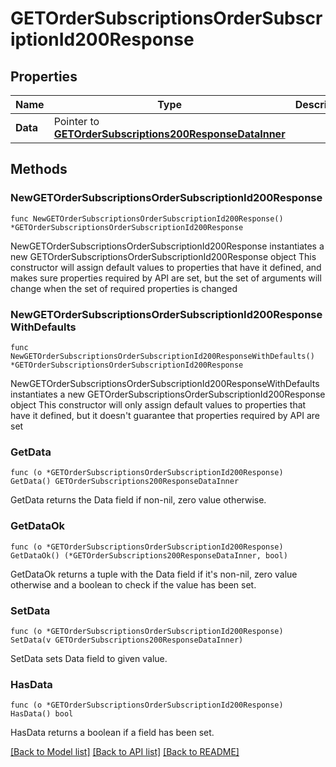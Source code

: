 # GETOrderSubscriptionsOrderSubscriptionId200Response

## Properties

Name | Type | Description | Notes
------------ | ------------- | ------------- | -------------
**Data** | Pointer to [**GETOrderSubscriptions200ResponseDataInner**](GETOrderSubscriptions200ResponseDataInner.md) |  | [optional] 

## Methods

### NewGETOrderSubscriptionsOrderSubscriptionId200Response

`func NewGETOrderSubscriptionsOrderSubscriptionId200Response() *GETOrderSubscriptionsOrderSubscriptionId200Response`

NewGETOrderSubscriptionsOrderSubscriptionId200Response instantiates a new GETOrderSubscriptionsOrderSubscriptionId200Response object
This constructor will assign default values to properties that have it defined,
and makes sure properties required by API are set, but the set of arguments
will change when the set of required properties is changed

### NewGETOrderSubscriptionsOrderSubscriptionId200ResponseWithDefaults

`func NewGETOrderSubscriptionsOrderSubscriptionId200ResponseWithDefaults() *GETOrderSubscriptionsOrderSubscriptionId200Response`

NewGETOrderSubscriptionsOrderSubscriptionId200ResponseWithDefaults instantiates a new GETOrderSubscriptionsOrderSubscriptionId200Response object
This constructor will only assign default values to properties that have it defined,
but it doesn't guarantee that properties required by API are set

### GetData

`func (o *GETOrderSubscriptionsOrderSubscriptionId200Response) GetData() GETOrderSubscriptions200ResponseDataInner`

GetData returns the Data field if non-nil, zero value otherwise.

### GetDataOk

`func (o *GETOrderSubscriptionsOrderSubscriptionId200Response) GetDataOk() (*GETOrderSubscriptions200ResponseDataInner, bool)`

GetDataOk returns a tuple with the Data field if it's non-nil, zero value otherwise
and a boolean to check if the value has been set.

### SetData

`func (o *GETOrderSubscriptionsOrderSubscriptionId200Response) SetData(v GETOrderSubscriptions200ResponseDataInner)`

SetData sets Data field to given value.

### HasData

`func (o *GETOrderSubscriptionsOrderSubscriptionId200Response) HasData() bool`

HasData returns a boolean if a field has been set.


[[Back to Model list]](../README.md#documentation-for-models) [[Back to API list]](../README.md#documentation-for-api-endpoints) [[Back to README]](../README.md)



